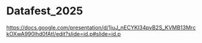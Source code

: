 # Datafest_2025

https://docs.google.com/presentation/d/1iuJ_nECYKl34pvB2S_KVMB13MrckOXwA990lhd0fAtI/edit?slide=id.p#slide=id.p
